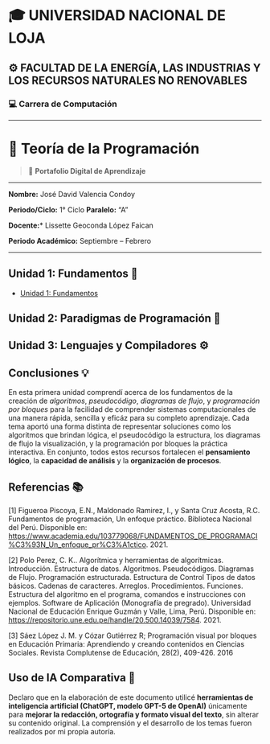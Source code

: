 # 🎓 **UNIVERSIDAD NACIONAL DE LOJA**

## ⚙️ **FACULTAD DE LA ENERGÍA, LAS INDUSTRIAS Y LOS RECURSOS NATURALES NO RENOVABLES**

### 💻 **Carrera de Computación**

---

# 🧠 **Teoría de la Programación**

> 📂 **Portafolio Digital de Aprendizaje**

-----

**Nombre:** José David Valencia Condoy

**Periodo/Ciclo:** 1° Ciclo                        **Paralelo:** “A”

**Docente:*** Lissette Geoconda López Faican

**Periodo Académico:** Septiembre – Febrero

---


## Unidad 1: Fundamentos 🏁

* [Unidad 1: Fundamentos](unidad1.md)

## Unidad 2: Paradigmas de Programación 🧩



## Unidad 3: Lenguajes y Compiladores ⚙️



## Conclusiones 💡

En esta primera unidad comprendí acerca de los fundamentos de la creación de *algoritmos*, *pseudocódigo*, *diagramas de flujo*, y *programación por bloques* para la facilidad de comprender sistemas computacionales de una manera rápida, sencilla y eficáz para su completo aprendizaje. Cada tema aportó una forma distinta de representar soluciones como los algoritmos que brindan lógica, el pseudocódigo la estructura, los diagramas de flujo la visualización, y la programación por bloques la práctica interactiva. En conjunto, todos estos recursos fortalecen el **pensamiento lógico**, la **capacidad de análisis** y la **organización de procesos**.

## Referencias 📚

[1] Figueroa Piscoya, E.N.,  Maldonado Ramirez, I., y Santa Cruz Acosta, R.C. Fundamentos de programación, Un enfoque práctico. Biblioteca Nacional del Perú. Disponible en: https://www.academia.edu/103779068/FUNDAMENTOS_DE_PROGRAMACI%C3%93N_Un_enfoque_pr%C3%A1ctico. 2021.

[2] Polo Perez, C. K.. Algorítmica y herramientas de algorítmicas. Introducción. Estructura de datos. Algoritmos. Pseudocódigos. Diagramas de Flujo. Programación estructurada. Estructura de Control Tipos de datos básicos. Cadenas de caracteres. Arreglos. Procedimientos. Funciones. Estructura del algoritmo en el programa, comandos e instrucciones con ejemplos. Software de Aplicación (Monografía de pregrado). Universidad Nacional de Educación Enrique Guzmán y Valle, Lima, Perú. Disponible en: https://repositorio.une.edu.pe/handle/20.500.14039/7584. 2021.

[3] Sáez López J. M. y Cózar Gutiérrez R; Programación visual por bloques en Educación Primaria: Aprendiendo y creando contenidos en Ciencias Sociales. Revista Complutense de Educación, 28(2), 409-426. 2016
## Uso de IA Comparativa 🤖

Declaro que en la elaboración de este documento utilicé **herramientas de inteligencia artificial (ChatGPT, modelo GPT-5 de OpenAI)** únicamente para **mejorar la redacción, ortografía y formato visual del texto**, sin alterar su contenido original.  La comprensión y el desarrollo de los temas fueron realizados por mi propia autoría.
